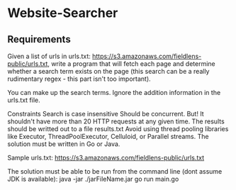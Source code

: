 # Website-Searcher

## Requirements

Given a list of urls in urls.txt: https://s3.amazonaws.com/fieldlens-public/urls.txt, write a program that will fetch each page and determine whether a search term exists on the page (this search can be a really rudimentary regex - this part isn't too important).

You can make up the search terms. Ignore the addition information in the urls.txt file.

Constraints
Search is case insensitive
Should be concurrent.
But! It shouldn't have more than 20 HTTP requests at any given time.
The results should be writted out to a file results.txt
Avoid using thread pooling libraries like Executor, ThreadPoolExecutor, Celluloid, or Parallel streams.
The solution must be written in Go or Java.

Sample urls.txt: https://s3.amazonaws.com/fieldlens-public/urls.txt

The solution must be able to be run from the command line (dont assume JDK is available):
java -jar ./jarFileName.jar
go run main.go